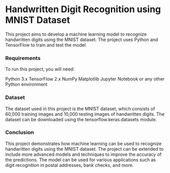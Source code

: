 # Handwritten Digit Recognition using MNIST Dataset
This project aims to develop a machine learning model to recognize handwritten digits using the MNIST dataset. The project uses Python and TensorFlow to train and test the model.

### Requirements
To run this project, you will need:

Python 3.x
TensorFlow 2.x
NumPy
Matplotlib
Jupyter Notebook or any other Python environment

### Dataset
The dataset used in this project is the MNIST dataset, which consists of 60,000 training images and 10,000 testing images of handwritten digits. The dataset can be downloaded using the tensorflow.keras.datasets module.

### Conclusion
This project demonstrates how machine learning can be used to recognize handwritten digits using the MNIST dataset. The project can be extended to include more advanced models and techniques to improve the accuracy of the predictions. The model can be used for various applications such as digit recognition in postal addresses, bank checks, and more.

